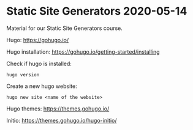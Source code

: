 # Static Site Generators 2020-05-14
Material for our Static Site Generators course.

Hugo: https://gohugo.io/

Hugo installation: https://gohugo.io/getting-started/installing

Check if hugo is installed:
```
hugo version
```

Create a new hugo website:
```
hugo new site <name of the website>
```

Hugo themes: https://themes.gohugo.io/

Initio: https://themes.gohugo.io/hugo-initio/


